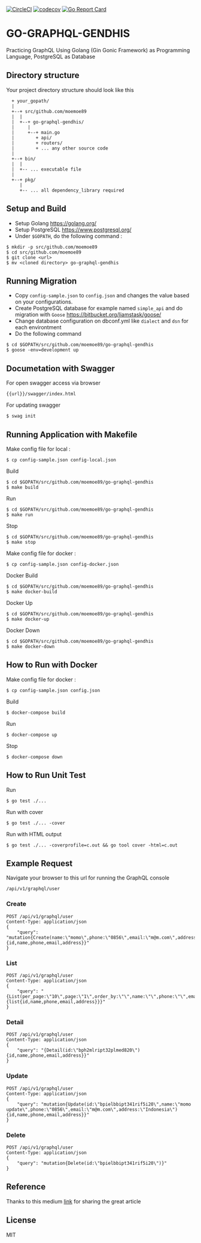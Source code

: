 [![CircleCI](https://circleci.com/gh/moemoe89/go-graphql-gendhis.svg?style=svg)](https://circleci.com/gh/moemoe89/go-graphql-gendhis)
[![codecov](https://codecov.io/gh/moemoe89/go-graphql-gendhis/branch/master/graph/badge.svg)](https://codecov.io/gh/moemoe89/go-graphql-gendhis)
[![Go Report Card](https://goreportcard.com/badge/github.com/moemoe89/go-graphql-gendhis)](https://goreportcard.com/report/github.com/moemoe89/go-graphql-gendhis)

# GO-GRAPHQL-GENDHIS #

Practicing GraphQL Using Golang (Gin Gonic Framework) as Programming Language, PostgreSQL as Database

## Directory structure
Your project directory structure should look like this
```
  + your_gopath/
  |
  +--+ src/github.com/moemoe89
  |  |
  |  +--+ go-graphql-gendhis/
  |     |
  |     +--+ main.go
  |        + api/
  |        + routers/
  |        + ... any other source code
  |
  +--+ bin/
  |  |
  |  +-- ... executable file
  |
  +--+ pkg/
     |
     +-- ... all dependency_library required

```

## Setup and Build

* Setup Golang <https://golang.org/>
* Setup PostgreSQL <https://www.postgresql.org/>
* Under `$GOPATH`, do the following command :
```
$ mkdir -p src/github.com/moemoe89
$ cd src/github.com/moemoe89
$ git clone <url>
$ mv <cloned directory> go-graphql-gendhis
```

## Running Migration
* Copy `config-sample.json` to `config.json` and changes the value based on your configurations.
* Create PostgreSQL database for example named `simple_api` and do migration with `Goose` <https://bitbucket.org/liamstask/goose/>
* Change database configuration on dbconf.yml like `dialect` and `dsn` for each environtment
* Do the following command
```
$ cd $GOPATH/src/github.com/moemoe89/go-graphql-gendhis
$ goose -env=development up
```

## Documetation with Swagger
For open swagger access via browser
```
{{url}}/swagger/index.html
```
For updating swagger
```
$ swag init
```

## Running Application with Makefile
Make config file for local :
```
$ cp config-sample.json config-local.json
```
Build
```
$ cd $GOPATH/src/github.com/moemoe89/go-graphql-gendhis
$ make build
```
Run
```
$ cd $GOPATH/src/github.com/moemoe89/go-graphql-gendhis
$ make run
```
Stop
```
$ cd $GOPATH/src/github.com/moemoe89/go-graphql-gendhis
$ make stop
```
Make config file for docker :
```
$ cp config-sample.json config-docker.json
```
Docker Build
```
$ cd $GOPATH/src/github.com/moemoe89/go-graphql-gendhis
$ make docker-build
```
Docker Up
```
$ cd $GOPATH/src/github.com/moemoe89/go-graphql-gendhis
$ make docker-up
```
Docker Down
```
$ cd $GOPATH/src/github.com/moemoe89/go-graphql-gendhis
$ make docker-down
```

## How to Run with Docker
Make config file for docker :
```
$ cp config-sample.json config.json
```
Build
```
$ docker-compose build
```
Run
```
$ docker-compose up
```
Stop
```
$ docker-compose down
```

## How to Run Unit Test
Run
```
$ go test ./...
```
Run with cover
```
$ go test ./... -cover
```
Run with HTML output
```
$ go test ./... -coverprofile=c.out && go tool cover -html=c.out
```

## Example Request
Navigate your browser to this url for running the GraphQL console
```
/api/v1/graphql/user
```
### Create
```
POST /api/v1/graphql/user
Content-Type: application/json
{
	"query": "mutation{Create(name:\"momo\",phone:\"0856\",email:\"m@m.com\",address:\"Indonesia\"){id,name,phone,email,address}}"
}
```
### List
```
POST /api/v1/graphql/user
Content-Type: application/json
{
	"query": "{List(per_page:\"10\",page:\"1\",order_by:\"\",name:\"\",phone:\"\",email:\"\",created_at_start:\"\",created_at_end:\"\",select_field:\"\"){list{id,name,phone,email,address}}}"
}
```
### Detail
```
POST /api/v1/graphql/user
Content-Type: application/json
{
	"query": "{Detail(id:\"bph2mlript32plmed820\"){id,name,phone,email,address}}"
}
```
### Update
```
POST /api/v1/graphql/user
Content-Type: application/json
{
	"query": "mutation{Update(id:\"bpielbbipt341rif5i20\",name:\"momo update\",phone:\"0856\",email:\"m@m.com\",address:\"Indonesia\"){id,name,phone,email,address}}"
}
```
### Delete
```
POST /api/v1/graphql/user
Content-Type: application/json
{
	"query": "mutation{Delete(id:\"bpielbbipt341rif5i20\")}"
}
```

## Reference

Thanks to this medium [link](https://medium.com/easyread/graphql-delivery-on-golangs-clean-architecture-5c995a17b3a8) for sharing the great article

## License

MIT